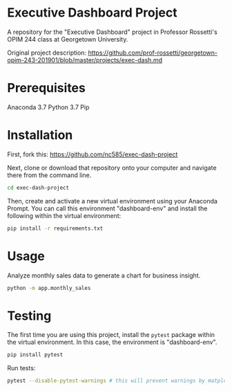 # Executive Dashboard Project

A repository for the "Executive Dashboard" project in Professor Rossetti's OPIM 244 class at Georgetown University. 

Original project description: https://github.com/prof-rossetti/georgetown-opim-243-201901/blob/master/projects/exec-dash.md

# Prerequisites 

Anaconda 3.7
Python 3.7
Pip

# Installation

First, fork this: https://github.com/nc585/exec-dash-project

Next, clone or download that repository onto your computer and navigate there from the command line.

```sh
cd exec-dash-project
```

Then, create and activate a new virtual environment using your Anaconda Prompt. You can call this environment "dashboard-env" and install the following within the virtual environment:

```sh
pip install -r requirements.txt
```

# Usage

Analyze monthly sales data to generate a chart for business insight.

```sh
python -m app.monthly_sales
```

# Testing

The first time you are using this project, install the `pytest` package within the virtual environment. In this case, the environment is "dashboard-env".

```sh
pip install pytest
```

Run tests:

```sh
pytest --disable-pytest-warnings # this will prevent warnings by matplotlib during testing
```





